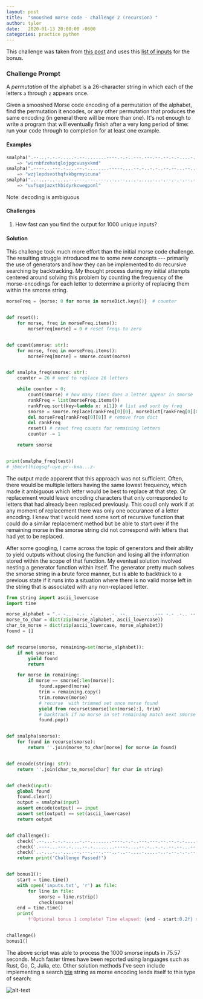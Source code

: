 ```yaml
---
layout: post
title:  "smooshed morse code - challenge 2 (recursion) "
author: tyler
date:   2020-01-13 20:00:00 -0600
categories: practice python
---
```


This challenge was taken from [this post](https://www.reddit.com/r/dailyprogrammer/comments/cn6gz5/20190807_challenge_380_intermediate_smooshed/) and uses this [list of inputs](https://gist.github.com/cosmologicon/415be8987a24a3abd07ba1dddc3cf389#file-smorse2-bonus1-in) for the bonus.

### Challenge Prompt

A *permutation* of the alphabet is a 26-character string in which each of the letters `a` through `z` appears once.

Given a smooshed Morse code encoding of a permutation of the alphabet, find the permutation it encodes, or any other permutation that produces the same encoding (in general there will be more than one). It's not enough to write a program that will eventually finish after a very long period of time: run your code through to completion for at least one example.

#### Examples

```python
smalpha(".--...-.-.-.....-.--........----.-.-..---.---.--.--.-.-....-..-...-.---..--.----..")
    => "wirnbfzehatqlojpgcvusyxkmd"
smalpha(".----...---.-....--.-........-----....--.-..-.-..--.--...--..-.---.--..-.-...--..-")
    => "wzjlepdsvothqfxkbgrmyicuna"
smalpha("..-...-..-....--.---.---.---..-..--....-.....-..-.--.-.-.--.-..--.--..--.----..-..")
    => "uvfsqmjazxthbidyrkcwegponl"
```

Note: decoding is ambiguous

#### Challenges

1. How fast can you find the output for 1000 unique inputs?

#### Solution

This challenge took much more effort than the initial morse code challenge. The resulting struggle introduced me to some new concepts --- primarily the use of generators and how they can be implemented to do recursive searching by backtracking. My thought process during my initial attempts centered around solving this problem by counting the frequency of the morse-encodings for each letter to determine a priority of replacing them within the smorse string.

```python
morseFreq = {morse: 0 for morse in morseDict.keys()}  # counter


def reset():
    for morse, freq in morseFreq.items():
        morseFreq[morse] = 0 # reset freqs to zero


def count(smorse: str):
    for morse, freq in morseFreq.items():
        morseFreq[morse] = smorse.count(morse)


def smalpha_freq(smorse: str):
    counter = 26 # need to replace 26 letters

    while counter > 0:
        count(smorse) # how many times does a letter appear in smorse
        rankFreq = list(morseFreq.items()) 
        rankFreq.sort(key=lambda x: x[1]) # list and sort by freq
        smorse = smorse.replace(rankFreq[0][0], morseDict[rankFreq[0][0]], 1) # replace lowest freq
        del morseFreq[rankFreq[0][0]] # remove from dict
        del rankFreq
        reset() # reset freq counts for remaining letters
        counter -= 1

    return smorse


print(smalpha_freq(test))
# jbmcvtlhiogsqf-uye.pr--kxa...z-
```

The output made apparent that this approach was not sufficient. Often, there would be multiple letters having the same lowest frequency, which made it ambiguous which letter would be best to replace at that step. Or replacement would leave encoding characters that only corresponded to letters that had  already been replaced previously. This coudl only work if at any moment of replacement there was only one occurance of a letter encoding. I knew that I would need some sort of recursive function that could do a similar replacement method but be able to start over if the remaining morse in the smorse string did not correspond with letters that had yet to be replaced.

After some googling, I came across the topic of generators and their ability to yield outputs without closing the function and losing all the information stored within the scope of that function. My eventual solution involved nesting a generator function within itself. The generator pretty much solves the smorse string in a brute force manner, but is able to backtrack to a previous state if it runs into a situation where there is no valid morse left in the string that is associated with any non-replaced letter.

```python
from string import ascii_lowercase
import time

morse_alphabet = ".- -... -.-. -.. . ..-. --. .... .. .--- -.- .-.. -- -. --- .--. --.- .-. ... - ..- ...- .-- -..- -.-- --..".split()
morse_to_char = dict(zip(morse_alphabet, ascii_lowercase))
char_to_morse = dict(zip(ascii_lowercase, morse_alphabet))
found = []


def recurse(smorse, remaining=set(morse_alphabet)):
    if not smorse:
        yield found
        return

    for morse in remaining:
        if morse == smorse[:len(morse)]:
            found.append(morse)
            trim = remaining.copy()
            trim.remove(morse)
            # recurse  with trimmed set once morse found
            yield from recurse(smorse[len(morse):], trim)
            # backtrack if no morse in set remaining match next smorse
            found.pop()


def smalpha(smorse):
    for found in recurse(smorse):
        return ''.join(morse_to_char[morse] for morse in found)


def encode(string: str):
    return ''.join(char_to_morse[char] for char in string)


def check(input):
    global found
    found.clear()
    output = smalpha(input)
    assert encode(output) == input
    assert set(output) == set(ascii_lowercase)
    return output


def challenge():
    check('.--...-.-.-.....-.--........----.-.-..---.---.--.--.-.-....-..-...-.---..--.----..')
    check('.----...---.-....--.-........-----....--.-..-.-..--.--...--..-.---.--..-.-...--..-')
    check('..-...-..-....--.---.---.---..-..--....-.....-..-.--.-.-.--.-..--.--..--.----..-..')
    return print('Challenge Passed!')


def bonus1():
    start = time.time()
    with open('inputs.txt', 'r') as file:
        for line in file:
            smorse = line.rstrip()
            check(smorse)
    end = time.time()
    print(
        f'Optional bonus 1 complete! Time elapsed: {end - start:0.2f} seconds.')


challenge()
bonus1()
```

The above script was able to process the 1000 smorse inputs in 75.57 seconds. Much faster times have been reported using languages such as Rust, Go, C, Julia, etc. Other solution methods I've seen include implementing a search [trie](https://www.geeksforgeeks.org/trie-insert-and-search/) string as morse encoding lends itself to this type of search:

![alt-text](https://www.researchgate.net/profile/Cleve_Moler/publication/265536380/figure/fig49/AS:669567332388876@1536648700580/The-binary-tree-defining-Morse-code-A-branch-to-the-left-signifies-a-dot-in-the-code.png)
